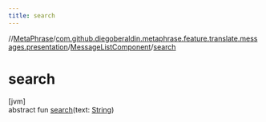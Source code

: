 ```yaml
---
title: search
---
```

//[MetaPhrase](../../../index.html)/[com.github.diegoberaldin.metaphrase.feature.translate.messages.presentation](../index.html)/[MessageListComponent](index.html)/[search](search.html)



# search



[jvm]\
abstract fun [search](search.html)(text: [String](https://kotlinlang.org/api/latest/jvm/stdlib/kotlin/-string/index.html))




